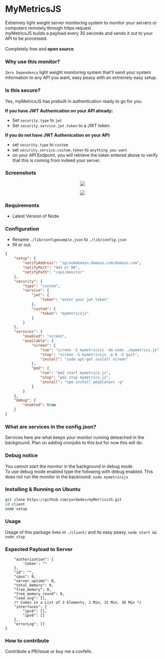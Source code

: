 # MyMetricsJS

Extremely light weight server monitoring system to monitor your servers or computers remotely through https request. <br>
myMetricsJS builds a payload every 30 seconds and sends it out to your API to be processed.
<br>
<br>
Completely free and <b>open source</b>.<br>


### Why use this monitor?
`Zero Dependency` light weight monitoring system that'll send your system information to any API you want, easy peasy with an extremely easy setup.


### Is this secure?
Yes, myMetricsJS has prebuilt in authentication ready to go for you.

<b>If you have JWT Authenication on your API already: </b>
- Set `security.type` to `jwt`
- Set `security.service.jwt.token` to a JWT token.

<b>If you do not have JWT Authenication on your API:</b>
- set `security.type` to `custom`
- set `security.service.custom.token` to `anything you want`
- on your API Endpoint, you will retrieve the token entered above to verify that this is coming from indeed your server.

### Screenshots
<p align="center"><img src='https://cdn.discordapp.com/attachments/425148050697093131/518523752833875968/mymetricsscreenshot1.png'/></p>

<p align="center"><img src='https://cdn.discordapp.com/attachments/425148050697093131/518191129972179020/mymetricsjs101.png'/></p>


### Requirements
- Latest Version of Node


### Configuration
- Rename `./lib/configexample.json` to `./lib/config.json`
- fill er out.
```json
{
    "setup": {
        "notifyAddress": "ip/subdomain.domain.com/domain.com",
        "notifyPort": "443 or 80",
        "notifyPath": "/api/monitor"
    },
    "security": {
        "type": "custom",
        "service": {
            "jwt": {
                "token": "enter your jwt token"
            },
            "custom": {
                "token": "mymetricsjs"
            }
        }
    },
    "services": {
        "enabled": "screen",
        "available": {
            "screen": {
                "run": "screen -S mymetricsjs -dm node ./mymetrics.js",
                "stop": "screen -S mymetricsjs -p 0 -X quit",
                "install": "sudo apt-get install screen"
            },
            "pm2": {
                "run": "pm2 start mymetrics.js",
                "stop": "pm2 stop mymetrics.js",
                "install": "npm install pm2@latest -g"
            }
        }
    },
    "debug": {
        "enabled": true
    }
}
```

### What are services in the config.json?
Services here are what keeps your monitor running deteached in the background. Plan on adding cronjobs to this but for now this will do.


### Debug notice
You cannot start the monitor in the background in debug mode.<br>
To use debug mode enabled type the following with debug enabled. This does not run the monitor in the backround.
```node mymetricsjs```


### Installing & Running on Ubuntu
```sh
git clone https://github.com/yordadev/myMetricsJS.git
cd client
node setup
```

### Usage 
Usage of this package lives in `./client/` and its easy peasy.
```node start && node stop```
### Expected Payload to Server
```
    "authorization": {
        'token': "" 
    },
    "id": "",
    "cpus": 0,
    "server_uptime": 0,
    "total_memory": 0,
    "free_memory": 0,
    "free_memory_round": 0,
    "load_avg": [],
    /* Comes in a List of 3 Elements, 1 Min, 15 Min, 30 Min */
    "interfaces": {
        "ipv4": [],
        "ipv6": []
    },
    "errorLog": []
}
```
### How to contribute
Contribute a PR/Issue or buy me a covfefe.
